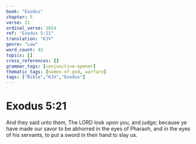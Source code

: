 ```yaml
---
book: "Exodus"
chapter: 5
verse: 21
ordinal_verse: 1654
ref: "Exodus 5:21"
translation: "KJV"
genre: "Law"
word_count: 43
topics: []
cross_references: []
grammar_tags: [conjunctive-opener]
thematic_tags: [names-of-god, warfare]
tags: ["Bible","KJV","Exodus"]
---
```


# Exodus 5:21

And they said unto them, The LORD look upon you, and judge; because ye have made our savor to be abhorred in the eyes of Pharaoh, and in the eyes of his servants, to put a sword in their hand to slay us.
